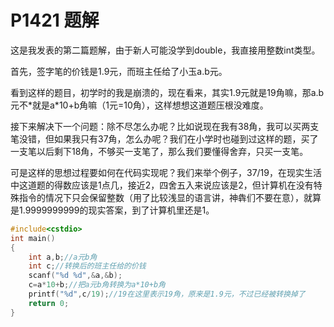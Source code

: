 # P1421 题解

这是我发表的第二篇题解，由于新人可能没学到double，我直接用整数int类型。


首先，签字笔的价钱是1.9元，而班主任给了小玉a.b元。

看到这样的题目，初学时的我是崩溃的，现在看来，其实1.9元就是19角嘛，那a.b元不\*就是a\*10+b角嘛（1元=10角），这样想想这道题压根没难度。


接下来解决下一个问题：除不尽怎么办呢？比如说现在我有38角，我可以买两支笔没错，但如果我只有37角，怎么办呢？我们在小学时也碰到过这样的题，买了一支笔以后剩下18角，不够买一支笔了，那么我们要懂得舍弃，只买一支笔。


可是这样的思想过程要如何在代码实现呢？我们来举个例子，37/19，在现实生活中这道题的得数应该是1点几，接近2，四舍五入来说应该是2，但计算机在没有特殊指令的情况下只会保留整数（用了比较浅显的语言讲，神犇们不要在意），就算是1.9999999999的现实答案，到了计算机里还是1。


```cpp
#include<cstdio>
int main()
{
    int a,b;//a元b角
    int c;//转换后的班主任给的价钱
    scanf("%d %d",&a,&b);
    c=a*10+b;//把a元b角转换为a*10+b角
    printf("%d",c/19);//19在这里表示19角，原来是1.9元，不过已经被转换掉了
    return 0;
}
```